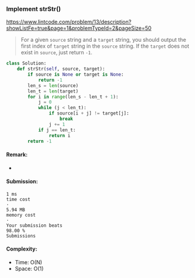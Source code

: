 ### Implement strStr()
https://www.lintcode.com/problem/13/description?showListFe=true&page=1&problemTypeId=2&pageSize=50
>For a given `source` string and a `target` string, you should output the first index of `target` string in the `source` string. If the `target` does not exist in `source`, just return `-1`.
```python
class Solution:
    def strStr(self, source, target):
        if source is None or target is None:
            return -1
        len_s = len(source)
        len_t = len(target)
        for i in range(len_s - len_t + 1):
            j = 0
            while (j < len_t):
                if source[i + j] != target[j]:
                    break
                j += 1
            if j == len_t:
                return i
        return -1
```
#### Remark:
- 
#### Submission:
```
1 ms
time cost
·
5.94 MB
memory cost
·
Your submission beats
98.00 %
Submissions
```
#### Complexity:
- Time: O(N)
- Space: O(1)
